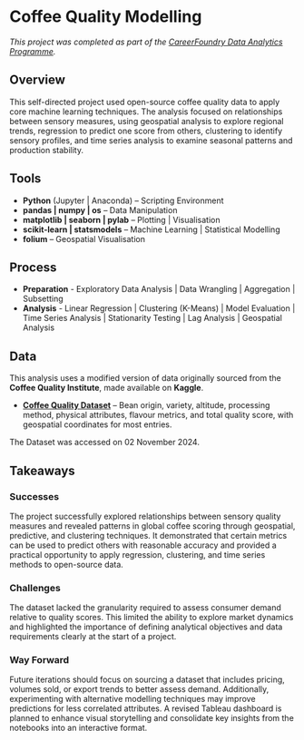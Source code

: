 # Coffee Quality Modelling
*This project was completed as part of the [CareerFoundry Data Analytics Programme](https://careerfoundry.com/en/courses/become-a-data-analyst/).*

## Overview
This self-directed project used open-source coffee quality data to apply core machine learning techniques. The analysis focused on relationships between sensory measures, using geospatial analysis to explore regional trends, regression to predict one score from others, clustering to identify sensory profiles, and time series analysis to examine seasonal patterns and production stability.

## Tools
- **Python** (Jupyter | Anaconda) – Scripting Environment
- **pandas | numpy | os** – Data Manipulation
- **matplotlib | seaborn | pylab** – Plotting | Visualisation
- **scikit-learn | statsmodels** – Machine Learning | Statistical Modelling
- **folium** – Geospatial Visualisation
<!--- **Tableau** – Dashboard Design-->

## Process
- **Preparation** - Exploratory Data Analysis | Data Wrangling | Aggregation | Subsetting
- **Analysis** - Linear Regression | Clustering (K-Means) | Model Evaluation | Time Series Analysis | Stationarity Testing | Lag Analysis | Geospatial Analysis

## Data
This analysis uses a modified version of data originally sourced from the **Coffee Quality Institute**, made available on **Kaggle**.

- [**Coffee Quality Dataset**](https://www.kaggle.com/datasets/adampq/coffee-quality-with-locations-of-origin/data) – Bean origin, variety, altitude, processing method, physical attributes, flavour metrics, and total quality score, with geospatial coordinates for most entries.
    
The Dataset was accessed on 02 November 2024.

<!-- ## Deliverables
- **Tableau Dashboard**

## Key Insights
### 1. Which countries produce the best coffee?


### 2. Can certain measures be used to predict the scores of others?


### 3. Is there a higher demand for coffee with better quality scores? -->


## Takeaways
### Successes
The project successfully explored relationships between sensory quality measures and revealed patterns in global coffee scoring through geospatial, predictive, and clustering techniques. It demonstrated that certain metrics can be used to predict others with reasonable accuracy and provided a practical opportunity to apply regression, clustering, and time series methods to open-source data.

### Challenges
The dataset lacked the granularity required to assess consumer demand relative to quality scores. This limited the ability to explore market dynamics and highlighted the importance of defining analytical objectives and data requirements clearly at the start of a project.

### Way Forward
Future iterations should focus on sourcing a dataset that includes pricing, volumes sold, or export trends to better assess demand. Additionally, experimenting with alternative modelling techniques may improve predictions for less correlated attributes. A revised Tableau dashboard is planned to enhance visual storytelling and consolidate key insights from the notebooks into an interactive format.
